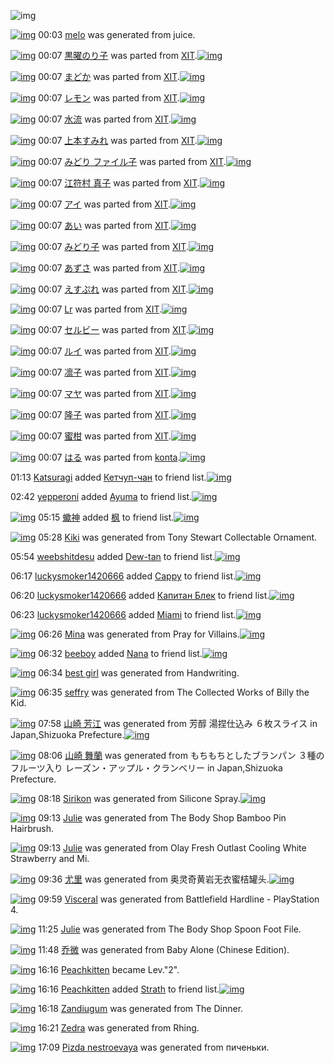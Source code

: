 ![img](http://gdrive-cdn.herokuapp.com/537b65a5bc09f0000721dda7/512px-barcode.png)

[![img](http://www.deviantsart.com/1vvcts9.png)](http://www.barcodekanojo.com/kanojo/3193806/melo) 00:03 [melo](http://www.barcodekanojo.com/kanojo/3193806/melo) was generated from juice.

[![img](http://www.deviantsart.com/3dqnebu.png)](http://www.barcodekanojo.com/kanojo/71417/%E9%BB%92%E6%9B%9C%E3%81%AE%E3%82%8A%E5%AD%90) 00:07 [黒曜のり子](http://www.barcodekanojo.com/kanojo/71417/%E9%BB%92%E6%9B%9C%E3%81%AE%E3%82%8A%E5%AD%90) was parted from [XIT](http://www.barcodekanojo.com/kanojo/71417/%E9%BB%92%E6%9B%9C%E3%81%AE%E3%82%8A%E5%AD%90).[![img](http://www.deviantsart.com/815jg6.jpeg)](http://www.barcodekanojo.com/user/209348/XIT) 

[![img](http://www.deviantsart.com/4db1ol.png)](http://www.barcodekanojo.com/kanojo/544233/%E3%81%BE%E3%81%A9%E3%81%8B) 00:07 [まどか](http://www.barcodekanojo.com/kanojo/544233/%E3%81%BE%E3%81%A9%E3%81%8B) was parted from [XIT](http://www.barcodekanojo.com/kanojo/544233/%E3%81%BE%E3%81%A9%E3%81%8B).[![img](http://www.deviantsart.com/815jg6.jpeg)](http://www.barcodekanojo.com/user/209348/XIT) 

[![img](http://www.deviantsart.com/1quacn0.png)](http://www.barcodekanojo.com/kanojo/1050645/%E3%83%AC%E3%83%A2%E3%83%B3) 00:07 [レモン](http://www.barcodekanojo.com/kanojo/1050645/%E3%83%AC%E3%83%A2%E3%83%B3) was parted from [XIT](http://www.barcodekanojo.com/kanojo/1050645/%E3%83%AC%E3%83%A2%E3%83%B3).[![img](http://www.deviantsart.com/815jg6.jpeg)](http://www.barcodekanojo.com/user/209348/XIT) 

[![img](http://www.deviantsart.com/3lsritm.png)](http://www.barcodekanojo.com/kanojo/72453/%E6%B0%B4%E6%B5%81) 00:07 [水流](http://www.barcodekanojo.com/kanojo/72453/%E6%B0%B4%E6%B5%81) was parted from [XIT](http://www.barcodekanojo.com/kanojo/72453/%E6%B0%B4%E6%B5%81).[![img](http://www.deviantsart.com/815jg6.jpeg)](http://www.barcodekanojo.com/user/209348/XIT) 

[![img](http://www.deviantsart.com/3fu957m.png)](http://www.barcodekanojo.com/kanojo/566297/%E4%B8%8A%E6%9C%AC%E3%81%99%E3%81%BF%E3%82%8C) 00:07 [上本すみれ](http://www.barcodekanojo.com/kanojo/566297/%E4%B8%8A%E6%9C%AC%E3%81%99%E3%81%BF%E3%82%8C) was parted from [XIT](http://www.barcodekanojo.com/kanojo/566297/%E4%B8%8A%E6%9C%AC%E3%81%99%E3%81%BF%E3%82%8C).[![img](http://www.deviantsart.com/815jg6.jpeg)](http://www.barcodekanojo.com/user/209348/XIT) 

[![img](http://www.deviantsart.com/109kahf.png)](http://www.barcodekanojo.com/kanojo/4706/%E3%81%BF%E3%81%A9%E3%82%8A%20%E3%83%95%E3%82%A1%E3%82%A4%E3%83%AB%E5%AD%90) 00:07 [みどり ファイル子](http://www.barcodekanojo.com/kanojo/4706/%E3%81%BF%E3%81%A9%E3%82%8A%20%E3%83%95%E3%82%A1%E3%82%A4%E3%83%AB%E5%AD%90) was parted from [XIT](http://www.barcodekanojo.com/kanojo/4706/%E3%81%BF%E3%81%A9%E3%82%8A%20%E3%83%95%E3%82%A1%E3%82%A4%E3%83%AB%E5%AD%90).[![img](http://www.deviantsart.com/815jg6.jpeg)](http://www.barcodekanojo.com/user/209348/XIT) 

[![img](http://www.deviantsart.com/vrd4bs.png)](http://www.barcodekanojo.com/kanojo/575240/%E6%B1%9F%E7%AC%A6%E6%9D%91%20%E7%9C%9F%E5%AD%90) 00:07 [江符村 真子](http://www.barcodekanojo.com/kanojo/575240/%E6%B1%9F%E7%AC%A6%E6%9D%91%20%E7%9C%9F%E5%AD%90) was parted from [XIT](http://www.barcodekanojo.com/kanojo/575240/%E6%B1%9F%E7%AC%A6%E6%9D%91%20%E7%9C%9F%E5%AD%90).[![img](http://www.deviantsart.com/815jg6.jpeg)](http://www.barcodekanojo.com/user/209348/XIT) 

[![img](http://www.deviantsart.com/1vns7de.png)](http://www.barcodekanojo.com/kanojo/570144/%E3%82%A2%E3%82%A4) 00:07 [アイ](http://www.barcodekanojo.com/kanojo/570144/%E3%82%A2%E3%82%A4) was parted from [XIT](http://www.barcodekanojo.com/kanojo/570144/%E3%82%A2%E3%82%A4).[![img](http://www.deviantsart.com/815jg6.jpeg)](http://www.barcodekanojo.com/user/209348/XIT) 

[![img](http://www.deviantsart.com/b8odhs.png)](http://www.barcodekanojo.com/kanojo/8250/%E3%81%82%E3%81%84) 00:07 [あい](http://www.barcodekanojo.com/kanojo/8250/%E3%81%82%E3%81%84) was parted from [XIT](http://www.barcodekanojo.com/kanojo/8250/%E3%81%82%E3%81%84).[![img](http://www.deviantsart.com/815jg6.jpeg)](http://www.barcodekanojo.com/user/209348/XIT) 

[![img](http://www.deviantsart.com/ec0t92.png)](http://www.barcodekanojo.com/kanojo/2328954/%E3%81%BF%E3%81%A9%E3%82%8A%E5%AD%90) 00:07 [みどり子](http://www.barcodekanojo.com/kanojo/2328954/%E3%81%BF%E3%81%A9%E3%82%8A%E5%AD%90) was parted from [XIT](http://www.barcodekanojo.com/kanojo/2328954/%E3%81%BF%E3%81%A9%E3%82%8A%E5%AD%90).[![img](http://www.deviantsart.com/815jg6.jpeg)](http://www.barcodekanojo.com/user/209348/XIT) 

[![img](http://www.deviantsart.com/379o9tf.png)](http://www.barcodekanojo.com/kanojo/2333293/%E3%81%82%E3%81%9A%E3%81%95) 00:07 [あずさ](http://www.barcodekanojo.com/kanojo/2333293/%E3%81%82%E3%81%9A%E3%81%95) was parted from [XIT](http://www.barcodekanojo.com/kanojo/2333293/%E3%81%82%E3%81%9A%E3%81%95).[![img](http://www.deviantsart.com/815jg6.jpeg)](http://www.barcodekanojo.com/user/209348/XIT) 

[![img](http://www.deviantsart.com/3lqlul1.png)](http://www.barcodekanojo.com/kanojo/257568/%E3%81%88%E3%81%99%E3%81%B7%E3%82%8C) 00:07 [えすぷれ](http://www.barcodekanojo.com/kanojo/257568/%E3%81%88%E3%81%99%E3%81%B7%E3%82%8C) was parted from [XIT](http://www.barcodekanojo.com/kanojo/257568/%E3%81%88%E3%81%99%E3%81%B7%E3%82%8C).[![img](http://www.deviantsart.com/815jg6.jpeg)](http://www.barcodekanojo.com/user/209348/XIT) 

[![img](http://www.deviantsart.com/113dsah.png)](http://www.barcodekanojo.com/kanojo/3332/Lr) 00:07 [Lr](http://www.barcodekanojo.com/kanojo/3332/Lr) was parted from [XIT](http://www.barcodekanojo.com/kanojo/3332/Lr).[![img](http://www.deviantsart.com/815jg6.jpeg)](http://www.barcodekanojo.com/user/209348/XIT) 

[![img](http://www.deviantsart.com/1n43ac3.png)](http://www.barcodekanojo.com/kanojo/255994/%E3%82%BB%E3%83%AB%E3%83%93%E3%83%BC) 00:07 [セルビー](http://www.barcodekanojo.com/kanojo/255994/%E3%82%BB%E3%83%AB%E3%83%93%E3%83%BC) was parted from [XIT](http://www.barcodekanojo.com/kanojo/255994/%E3%82%BB%E3%83%AB%E3%83%93%E3%83%BC).[![img](http://www.deviantsart.com/815jg6.jpeg)](http://www.barcodekanojo.com/user/209348/XIT) 

[![img](http://www.deviantsart.com/2kdvp7j.png)](http://www.barcodekanojo.com/kanojo/1965/%E3%83%AB%E3%82%A4) 00:07 [ルイ](http://www.barcodekanojo.com/kanojo/1965/%E3%83%AB%E3%82%A4) was parted from [XIT](http://www.barcodekanojo.com/kanojo/1965/%E3%83%AB%E3%82%A4).[![img](http://www.deviantsart.com/815jg6.jpeg)](http://www.barcodekanojo.com/user/209348/XIT) 

[![img](http://www.deviantsart.com/75plhk.png)](http://www.barcodekanojo.com/kanojo/1049049/%E5%87%9B%E5%AD%90) 00:07 [凛子](http://www.barcodekanojo.com/kanojo/1049049/%E5%87%9B%E5%AD%90) was parted from [XIT](http://www.barcodekanojo.com/kanojo/1049049/%E5%87%9B%E5%AD%90).[![img](http://www.deviantsart.com/815jg6.jpeg)](http://www.barcodekanojo.com/user/209348/XIT) 

[![img](http://www.deviantsart.com/3247bq8.png)](http://www.barcodekanojo.com/kanojo/607392/%E3%83%9E%E3%83%A4) 00:07 [マヤ](http://www.barcodekanojo.com/kanojo/607392/%E3%83%9E%E3%83%A4) was parted from [XIT](http://www.barcodekanojo.com/kanojo/607392/%E3%83%9E%E3%83%A4).[![img](http://www.deviantsart.com/815jg6.jpeg)](http://www.barcodekanojo.com/user/209348/XIT) 

[![img](http://www.deviantsart.com/17gere0.png)](http://www.barcodekanojo.com/kanojo/2362125/%E9%9A%86%E5%AD%90) 00:07 [隆子](http://www.barcodekanojo.com/kanojo/2362125/%E9%9A%86%E5%AD%90) was parted from [XIT](http://www.barcodekanojo.com/kanojo/2362125/%E9%9A%86%E5%AD%90).[![img](http://www.deviantsart.com/815jg6.jpeg)](http://www.barcodekanojo.com/user/209348/XIT) 

[![img](http://www.deviantsart.com/vietfc.png)](http://www.barcodekanojo.com/kanojo/525853/%E8%9C%9C%E6%9F%91) 00:07 [蜜柑](http://www.barcodekanojo.com/kanojo/525853/%E8%9C%9C%E6%9F%91) was parted from [XIT](http://www.barcodekanojo.com/kanojo/525853/%E8%9C%9C%E6%9F%91).[![img](http://www.deviantsart.com/815jg6.jpeg)](http://www.barcodekanojo.com/user/209348/XIT) 

[![img](http://www.deviantsart.com/m9iva4.png)](http://www.barcodekanojo.com/kanojo/3193197/%E3%81%AF%E3%82%8B) 00:07 [はる](http://www.barcodekanojo.com/kanojo/3193197/%E3%81%AF%E3%82%8B) was parted from [konta](http://www.barcodekanojo.com/kanojo/3193197/%E3%81%AF%E3%82%8B).[![img](http://www.deviantsart.com/3aigo4s.jpeg)](http://www.barcodekanojo.com/user/23082/konta) 

01:13 [Katsuragi](http://www.barcodekanojo.com/user/500759/Katsuragi) added [Кетчуп-чан](http://www.barcodekanojo.com/kanojo/2733702/%D0%9A%D0%B5%D1%82%D1%87%D1%83%D0%BF-%D1%87%D0%B0%D0%BD) to friend list.[![img](http://www.deviantsart.com/1lsbhgu.png)](http://www.barcodekanojo.com/kanojo/2733702/%D0%9A%D0%B5%D1%82%D1%87%D1%83%D0%BF-%D1%87%D0%B0%D0%BD) 

02:42 [yepperoni](http://www.barcodekanojo.com/user/383368/yepperoni) added [Ayuma](http://www.barcodekanojo.com/kanojo/2801794/Ayuma) to friend list.[![img](http://www.deviantsart.com/1a109io.png)](http://www.barcodekanojo.com/kanojo/2801794/Ayuma) 

[![img](http://www.deviantsart.com/2j7mjg0.jpeg)](http://www.barcodekanojo.com/user/476392/%E8%A0%8D%E7%A5%9E) 05:15 [蠍神](http://www.barcodekanojo.com/user/476392/%E8%A0%8D%E7%A5%9E) added [枫](http://www.barcodekanojo.com/kanojo/3019895/%E6%9E%AB) to friend list.[![img](http://www.deviantsart.com/acncod.png)](http://www.barcodekanojo.com/kanojo/3019895/%E6%9E%AB) 

[![img](http://www.deviantsart.com/2cbd92n.png)](http://www.barcodekanojo.com/kanojo/3193807/Kiki) 05:28 [Kiki](http://www.barcodekanojo.com/kanojo/3193807/Kiki) was generated from Tony Stewart Collectable Ornament.

05:54 [weebshitdesu](http://www.barcodekanojo.com/user/436247/weebshitdesu) added [Dew-tan](http://www.barcodekanojo.com/kanojo/2404499/Dew-tan) to friend list.[![img](http://www.deviantsart.com/1093j19.png)](http://www.barcodekanojo.com/kanojo/2404499/Dew-tan) 

06:17 [luckysmoker1420666](http://www.barcodekanojo.com/user/500762/luckysmoker1420666) added [Cappy](http://www.barcodekanojo.com/kanojo/2896553/Cappy) to friend list.[![img](http://www.deviantsart.com/25icd0u.png)](http://www.barcodekanojo.com/kanojo/2896553/Cappy) 

06:20 [luckysmoker1420666](http://www.barcodekanojo.com/user/500762/luckysmoker1420666) added [Капитан Блек](http://www.barcodekanojo.com/kanojo/3164862/%D0%9A%D0%B0%D0%BF%D0%B8%D1%82%D0%B0%D0%BD%20%D0%91%D0%BB%D0%B5%D0%BA) to friend list.[![img](http://www.deviantsart.com/1lj3b28.png)](http://www.barcodekanojo.com/kanojo/3164862/%D0%9A%D0%B0%D0%BF%D0%B8%D1%82%D0%B0%D0%BD%20%D0%91%D0%BB%D0%B5%D0%BA) 

06:23 [luckysmoker1420666](http://www.barcodekanojo.com/user/500762/luckysmoker1420666) added [Miami](http://www.barcodekanojo.com/kanojo/2715040/Miami) to friend list.[![img](http://www.deviantsart.com/iis7bj.png)](http://www.barcodekanojo.com/kanojo/2715040/Miami) 

[![img](http://www.deviantsart.com/2cg521n.png)](http://www.barcodekanojo.com/kanojo/3193808/Mina) 06:26 [Mina](http://www.barcodekanojo.com/kanojo/3193808/Mina) was generated from Pray for Villains.[![img](http://www.deviantsart.com/1bf07gk.jpeg)](http://www.barcodekanojo.com/product_images/barcode/6019760/1427664307/Pray%20for%20Villains.jpg) 

[![img](http://www.deviantsart.com/1tej631.jpeg)](http://www.barcodekanojo.com/user/500763/beeboy) 06:32 [beeboy](http://www.barcodekanojo.com/user/500763/beeboy) added [Nana](http://www.barcodekanojo.com/kanojo/1878474/Nana) to friend list.[![img](http://www.deviantsart.com/2ima901.png)](http://www.barcodekanojo.com/kanojo/1878474/Nana) 

[![img](http://www.deviantsart.com/2prdpbu.png)](http://www.barcodekanojo.com/kanojo/3193809/best%20girl) 06:34 [best girl](http://www.barcodekanojo.com/kanojo/3193809/best%20girl) was generated from Handwriting.

[![img](http://www.deviantsart.com/3jlvqdn.png)](http://www.barcodekanojo.com/kanojo/3193810/seffry) 06:35 [seffry](http://www.barcodekanojo.com/kanojo/3193810/seffry) was generated from The Collected Works of Billy the Kid.

[![img](http://www.deviantsart.com/1o3o0vs.png)](http://www.barcodekanojo.com/kanojo/3193811/%E5%B1%B1%E5%B4%8E%20%E8%8A%B3%E6%B1%9F) 07:58 [山崎 芳江](http://www.barcodekanojo.com/kanojo/3193811/%E5%B1%B1%E5%B4%8E%20%E8%8A%B3%E6%B1%9F) was generated from 芳醇 湯捏仕込み ６枚スライス in Japan,Shizuoka Prefecture.[![img](http://www.deviantsart.com/3tp6fv2.jpeg)](http://www.barcodekanojo.com/product_images/barcode/5533759/1398434175/%E3%83%A4%E3%83%9E%E3%82%B6%E3%82%AD%20%E8%8A%B3%E9%86%87%20%E6%B9%AF%E6%8D%8F%E4%BB%95%E8%BE%BC%E3%81%BF%206%E6%9E%9A%E3%82%B9%E3%83%A9%E3%82%A4%E3%82%B9.jpg) 

[![img](http://www.deviantsart.com/3sjvf2.png)](http://www.barcodekanojo.com/kanojo/3193812/%E5%B1%B1%E5%B4%8E%20%E8%88%9E%E8%98%AD) 08:06 [山崎 舞蘭](http://www.barcodekanojo.com/kanojo/3193812/%E5%B1%B1%E5%B4%8E%20%E8%88%9E%E8%98%AD) was generated from もちもちとしたブランパン ３種のフルーツ入り レーズン・アップル・クランベリー in Japan,Shizuoka Prefecture.

[![img](http://www.deviantsart.com/131oteh.png)](http://www.barcodekanojo.com/kanojo/3193813/Sirikon) 08:18 [Sirikon](http://www.barcodekanojo.com/kanojo/3193813/Sirikon) was generated from Silicone Spray.[![img](http://www.deviantsart.com/3iqejck.jpeg)](http://www.barcodekanojo.com/product_images/barcode/6019766/1427671063/50x50xSilicone,P20Spray.jpg,qw=88,ah=88.pagespeed.ic.gf2Y7FQ2Db.jpg) 

[![img](http://www.deviantsart.com/9mecal.png)](http://www.barcodekanojo.com/kanojo/3193814/Julie) 09:13 [Julie](http://www.barcodekanojo.com/kanojo/3193814/Julie) was generated from The Body Shop Bamboo Pin Hairbrush.

[![img](http://www.deviantsart.com/c8m1ns.png)](http://www.barcodekanojo.com/kanojo/3193815/Julie) 09:13 [Julie](http://www.barcodekanojo.com/kanojo/3193815/Julie) was generated from Olay Fresh Outlast Cooling White Strawberry and Mi.

[![img](http://www.deviantsart.com/16p9g8b.png)](http://www.barcodekanojo.com/kanojo/3193816/%E5%B0%A4%E9%87%8C) 09:36 [尤里](http://www.barcodekanojo.com/kanojo/3193816/%E5%B0%A4%E9%87%8C) was generated from 奥灵奇黄岩无衣蜜桔罐头.[![img](http://www.deviantsart.com/2lrs76m.jpeg)](http://www.barcodekanojo.com/product_images/barcode/6019769/1427675736/%E5%A5%A5%E7%81%B5%E5%A5%87%E9%BB%84%E5%B2%A9%E6%97%A0%E8%A1%A3%E8%9C%9C%E6%A1%94%E7%BD%90%E5%A4%B4.jpg) 

[![img](http://www.deviantsart.com/28943e8.png)](http://www.barcodekanojo.com/kanojo/3193817/Visceral) 09:59 [Visceral](http://www.barcodekanojo.com/kanojo/3193817/Visceral) was generated from Battlefield Hardline - PlayStation 4.

[![img](http://www.deviantsart.com/2kdj5hb.png)](http://www.barcodekanojo.com/kanojo/3193818/Julie) 11:25 [Julie](http://www.barcodekanojo.com/kanojo/3193818/Julie) was generated from The Body Shop Spoon Foot File.

[![img](http://www.deviantsart.com/25f7qfj.png)](http://www.barcodekanojo.com/kanojo/3193819/%E4%B9%94%E5%BE%AE) 11:48 [乔微](http://www.barcodekanojo.com/kanojo/3193819/%E4%B9%94%E5%BE%AE) was generated from Baby Alone (Chinese Edition).

[![img](http://www.deviantsart.com/1va1f0h.jpeg)](http://www.barcodekanojo.com/user/477933/Peachkitten) 16:16 [Peachkitten](http://www.barcodekanojo.com/user/477933/Peachkitten) became Lev."2".

[![img](http://www.deviantsart.com/1va1f0h.jpeg)](http://www.barcodekanojo.com/user/477933/Peachkitten) 16:16 [Peachkitten](http://www.barcodekanojo.com/user/477933/Peachkitten) added [Strath](http://www.barcodekanojo.com/kanojo/2547969/Strath) to friend list.[![img](http://www.deviantsart.com/2g8a635.png)](http://www.barcodekanojo.com/kanojo/2547969/Strath) 

[![img](http://www.deviantsart.com/2noot22.png)](http://www.barcodekanojo.com/kanojo/3193820/Zandiugum) 16:18 [Zandiugum](http://www.barcodekanojo.com/kanojo/3193820/Zandiugum) was generated from The Dinner.

[![img](http://www.deviantsart.com/220ani3.png)](http://www.barcodekanojo.com/kanojo/3193821/Zedra) 16:21 [Zedra](http://www.barcodekanojo.com/kanojo/3193821/Zedra) was generated from Rhing.

[![img](http://www.deviantsart.com/eod4ni.png)](http://www.barcodekanojo.com/kanojo/3193822/Pizda%20nestroevaya) 17:09 [Pizda nestroevaya](http://www.barcodekanojo.com/kanojo/3193822/Pizda%20nestroevaya) was generated from пиченьки.

